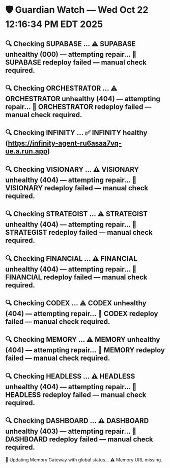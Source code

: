 🛡️  Guardian Watch — Wed Oct 22 12:16:34 PM EDT 2025
=============================================================
🔍 Checking SUPABASE ...
⚠️  SUPABASE unhealthy (000) — attempting repair...
🚫 SUPABASE redeploy failed — manual check required.
-------------------------------------------------------------
🔍 Checking ORCHESTRATOR ...
⚠️  ORCHESTRATOR unhealthy (404) — attempting repair...
🚫 ORCHESTRATOR redeploy failed — manual check required.
-------------------------------------------------------------
🔍 Checking INFINITY ...
✅ INFINITY healthy (https://infinity-agent-ru6asaa7vq-ue.a.run.app)
-------------------------------------------------------------
🔍 Checking VISIONARY ...
⚠️  VISIONARY unhealthy (404) — attempting repair...
🚫 VISIONARY redeploy failed — manual check required.
-------------------------------------------------------------
🔍 Checking STRATEGIST ...
⚠️  STRATEGIST unhealthy (404) — attempting repair...
🚫 STRATEGIST redeploy failed — manual check required.
-------------------------------------------------------------
🔍 Checking FINANCIAL ...
⚠️  FINANCIAL unhealthy (404) — attempting repair...
🚫 FINANCIAL redeploy failed — manual check required.
-------------------------------------------------------------
🔍 Checking CODEX ...
⚠️  CODEX unhealthy (404) — attempting repair...
🚫 CODEX redeploy failed — manual check required.
-------------------------------------------------------------
🔍 Checking MEMORY ...
⚠️  MEMORY unhealthy (404) — attempting repair...
🚫 MEMORY redeploy failed — manual check required.
-------------------------------------------------------------
🔍 Checking HEADLESS ...
⚠️  HEADLESS unhealthy (404) — attempting repair...
🚫 HEADLESS redeploy failed — manual check required.
-------------------------------------------------------------
🔍 Checking DASHBOARD ...
⚠️  DASHBOARD unhealthy (403) — attempting repair...
🚫 DASHBOARD redeploy failed — manual check required.
-------------------------------------------------------------
🧠 Updating Memory Gateway with global status...
⚠️  Memory URL missing.
